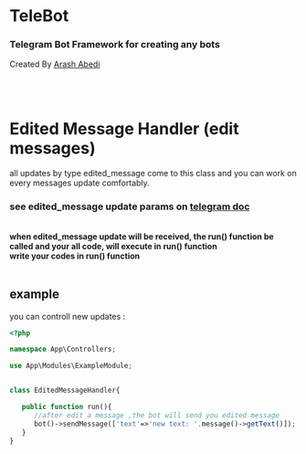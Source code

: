 # TeleBot
### Telegram Bot Framework for creating any bots 

Created By [Arash Abedi](https://arashabedii.github.io)

<br/>
<br/>

# Edited Message Handler (edit messages)

all updates by type edited_message come to this class and you can work on every messages update comfortably.
<br>

### see edited_message update params on [telegram doc](https://core.telegram.org/bots/api#message)
<br>
<b>when edited_message update will be received, the run() function be called and your all code, will execute in run() function
<br>
write your codes in run() function</b>

<br>
<br>

## example

you can controll new updates :

```php
<?php

namespace App\Controllers;

use App\Modules\ExampleModule;


class EditedMessageHandler{

   public function run(){
      //after edit a message ,the bot will send you edited message
      bot()->sendMessage(['text'=>'new text: '.message()->getText()]);
   }
}
```